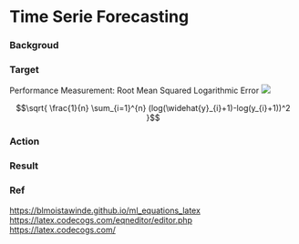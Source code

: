 # Time Serie Forecasting 

### Backgroud 

### Target 
Performance Measurement: Root Mean Squared Logarithmic Error
<img src="https://latex.codecogs.com/svg.image?1+sin^2(x)" />
````math
\sqrt{   
    \frac{1}{n} 
    \sum_{i=1}^{n}
    (log(\widehat{y}_{i}+1)-log(y_{i}+1))^2
}
````

### Action

### Result 

### Ref 
https://blmoistawinde.github.io/ml_equations_latex
https://latex.codecogs.com/eqneditor/editor.php
https://latex.codecogs.com/
